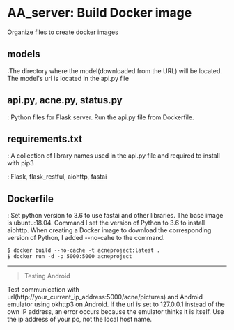 # AA_server: Build Docker image 

Organize files to create docker images

## models 

:The directory where the model(downloaded from the URL) will be located. 
The model's url is located in the api.py file


## api.py, acne.py, status.py

: Python files for Flask server. Run the api.py file from Dockerfile. 


## requirements.txt

: A collection of library names used in the api.py file and required to install with pip3

: Flask, flask_restful, aiohttp, fastai


## Dockerfile

 : Set python version to 3.6 to use fastai and other libraries. The base image is ubuntu:18.04.
Command
I set the version of Python to 3.6 to install aiohttp. 
When creating a Docker image to download the corresponding version of Python, 
I added --no-cahe to the command.

```
$ docker build --no-cache -t acneproject:latest .
$ docker run -d -p 5000:5000 acneproject
```

* * *

> Testing Android

Test communication with url(http://your_current_ip_address:5000/acne/pictures) and 
Android emulator using okhttp3 on Android. If the url is set to 127.0.0.1 instead of the own IP address, 
an error occurs because the emulator thinks it is itself. Use the ip address of your pc, not the local host name.
        



